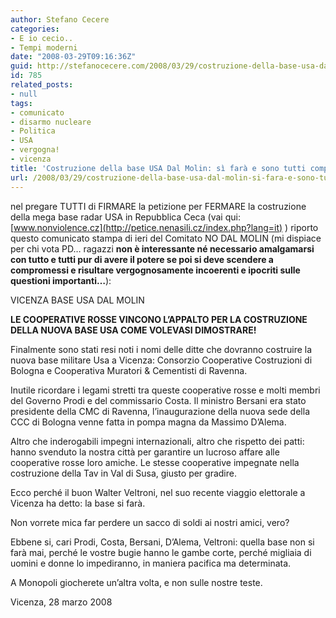 ```yaml
---
author: Stefano Cecere
categories:
- E io cecio..
- Tempi moderni
date: "2008-03-29T09:16:36Z"
guid: http://stefanocecere.com/2008/03/29/costruzione-della-base-usa-dal-molin-si-fara-e-sono-tutti-complici/
id: 785
related_posts:
- null
tags:
- comunicato
- disarmo nucleare
- Politica
- USA
- vergogna!
- vicenza
title: 'Costruzione della base USA Dal Molin: sì farà e sono tutti complici.'
url: /2008/03/29/costruzione-della-base-usa-dal-molin-si-fara-e-sono-tutti-complici/
---
```


nel pregare TUTTI di FIRMARE la petizione per FERMARE la costruzione della mega base radar USA in Repubblica Ceca (vai qui: [www.nonviolence.cz](http://petice.nenasili.cz/index.php?lang=it) ) riporto questo comunicato stampa di ieri del Comitato NO DAL MOLIN (mi dispiace per chi vota PD&#8230; ragazzi **non è interessante né necessario amalgamarsi con tutto e tutti pur di avere il potere se poi si deve scendere a compromessi e risultare vergognosamente incoerenti e ipocriti sulle questioni importanti&#8230;**):

VICENZA BASE USA DAL MOLIN

**LE COOPERATIVE ROSSE VINCONO L’APPALTO PER LA COSTRUZIONE DELLA NUOVA BASE USA COME VOLEVASI DIMOSTRARE!**

Finalmente sono stati resi noti i nomi delle ditte che dovranno costruire la nuova base militare Usa a Vicenza: Consorzio Cooperative Costruzioni di Bologna e Cooperativa Muratori & Cementisti di Ravenna.

Inutile ricordare i legami stretti tra queste cooperative rosse e molti membri del Governo Prodi e del commissario Costa. Il ministro Bersani era stato presidente della CMC di Ravenna, l’inaugurazione della nuova sede della CCC di Bologna venne fatta in pompa magna da Massimo D’Alema.

Altro che inderogabili impegni internazionali, altro che rispetto dei patti: hanno svenduto la nostra città per garantire un lucroso affare alle cooperative rosse loro amiche. Le stesse cooperative impegnate nella costruzione della Tav in Val di Susa, giusto per gradire.
  
Ecco perché il buon Walter Veltroni, nel suo recente viaggio elettorale a Vicenza ha detto: la base si farà.
  
Non vorrete mica far perdere un sacco di soldi ai nostri amici, vero?

Ebbene si, cari Prodi, Costa, Bersani, D’Alema, Veltroni: quella base non si farà mai, perché le vostre bugie hanno le gambe corte, perché migliaia di uomini e donne lo impediranno, in maniera pacifica ma determinata.

A Monopoli giocherete un’altra volta, e non sulle nostre teste.

Vicenza, 28 marzo 2008